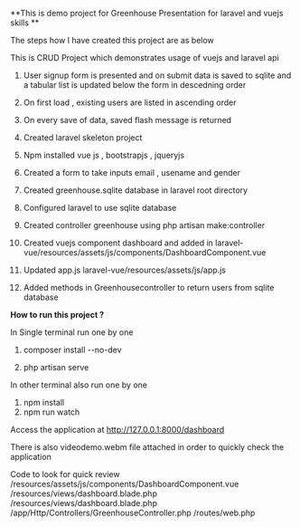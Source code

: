 **This is demo project for Greenhouse Presentation for laravel and vuejs skills **

The steps how I have created this project are as below 

This is CRUD Project which demonstrates usage of vuejs and laravel api 

  1. User signup form is presented and on submit data is saved to sqlite and a tabular list is 
  updated below the form in descedning order 

  2. On first load , existing users are listed in ascending order 

  3. On every save of data, saved flash message is returned 

  4. Created laravel skeleton project 

  5. Npm installed vue js , bootstrapjs , jqueryjs

  6. Created a form to take inputs email , usename and gender

  7. Created greenhouse.sqlite database in laravel root directory 

  8. Configured laravel to use sqlite database 

  9. Created controller greenhouse using php artisan make:controller

  10. Created vuejs component dashboard and added in laravel-vue/resources/assets/js/components/DashboardComponent.vue

  11. Updated app.js laravel-vue/resources/assets/js/app.js

  12. Added methods in Greenhousecontroller to return users from sqlite database 

**How to run this project ?**

In Single terminal run one by one

1. composer install --no-dev 

2. php artisan serve 

In other terminal also run one by one 
1. npm install 
2. npm run watch 

Access the application at http://127.0.0.1:8000/dashboard 

There is also videodemo.webm file attached in order to quickly check the application 

Code to look for quick review 
/resources/assets/js/components/DashboardComponent.vue
/resources/views/dashboard.blade.php
/resources/views/dashboard.blade.php
/app/Http/Controllers/GreenhouseController.php
/routes/web.php




